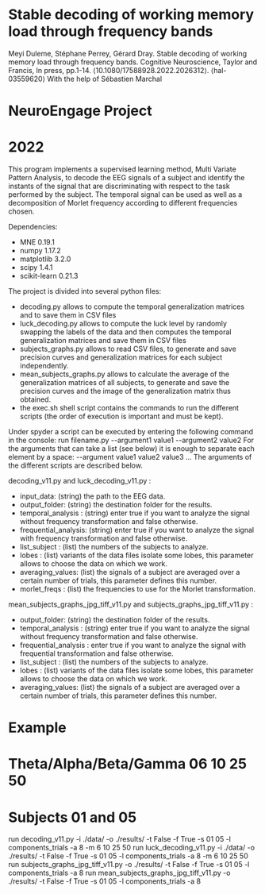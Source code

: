 # Stable decoding of working memory load through frequency bands
 Meyi Duleme, Stéphane Perrey, Gérard Dray. Stable decoding of working memory load through frequency bands. Cognitive Neuroscience, Taylor and Francis, In press, pp.1-14. ⟨10.1080/17588928.2022.2026312⟩. ⟨hal-03559620⟩
 With the help of Sébastien Marchal

# NeuroEngage Project
# 2022

This program implements a supervised learning method, Multi Variate Pattern Analysis, to decode the EEG signals of a subject and identify the instants of the signal that are discriminating with respect to the task performed by the subject.
The temporal signal can be used as well as a decomposition of Morlet frequency according to different frequencies chosen.

Dependencies:

- MNE 0.19.1
- numpy 1.17.2
- matplotlib 3.2.0
- scipy 1.4.1
- scikit-learn 0.21.3


The project is divided into several python files:

- decoding.py allows to compute the temporal generalization matrices and to save them in CSV files
- luck_decoding.py allows to compute the luck level by randomly swapping the labels of the data and then computes the temporal generalization matrices and save them in CSV files
- subjects_graphs.py allows to read CSV files, to generate and save precision curves and generalization matrices for each subject independently.
- mean_subjects_graphs.py allows to calculate the average of the generalization matrices of all subjects, to generate and save the precision curves and the image of the generalization matrix thus obtained.
- the exec.sh shell script contains the commands to run the different scripts (the order of execution is important and must be kept).

Under spyder a script can be executed by entering the following command in the console: run filename.py --argument1 value1 --argument2 value2
For the arguments that can take a list (see below) it is enough to separate each element by a space: --argument value1 value2 value3 ... 
The arguments of the different scripts are described below.


decoding_v11.py and luck_decoding_v11.py :

- input_data: (string) the path to the EEG data.
- output_folder: (string) the destination folder for the results.
- temporal_analysis : (string) enter true if you want to analyze the signal without frequency transformation and false otherwise.
- frequential_analysis: (string) enter true if you want to analyze the signal with frequency transformation and false otherwise.
- list_subject : (list) the numbers of the subjects to analyze.
- lobes : (list) variants of the data files isolate some lobes, this parameter allows to choose the data on which we work.
- averaging_values: (list) the signals of a subject are averaged over a certain number of trials, this parameter defines this number.
- morlet_freqs : (list) the frequencies to use for the Morlet transformation.


mean_subjects_graphs_jpg_tiff_v11.py and subjects_graphs_jpg_tiff_v11.py :

- output_folder: (string) the destination folder of the results.
- temporal_analysis : (string) enter true if you want to analyze the signal without frequency transformation and false otherwise.
- frequential_analysis : enter true if you want to analyze the signal with frequential transformation and false otherwise.
- list_subject : (list) the numbers of the subjects to analyze.
- lobes : (list) variants of the data files isolate some lobes, this parameter allows to choose the data on which we work.
- averaging_values: (list) the signals of a subject are averaged over a certain number of trials, this parameter defines this number.

# Example
# Theta/Alpha/Beta/Gamma	 06 10 25 50
# Subjects 01 and 05
run decoding_v11.py -i ./data/ -o ./results/ -t False -f True -s 01 05 -l components_trials -a 8 -m 6 10 25 50
run luck_decoding_v11.py -i ./data/ -o ./results/ -t False -f True -s 01 05 -l components_trials -a 8 -m 6 10 25 50
run subjects_graphs_jpg_tiff_v11.py -o ./results/ -t False -f True -s 01 05 -l components_trials -a 8
run mean_subjects_graphs_jpg_tiff_v11.py -o ./results/ -t False -f True -s 01 05 -l components_trials -a 8
